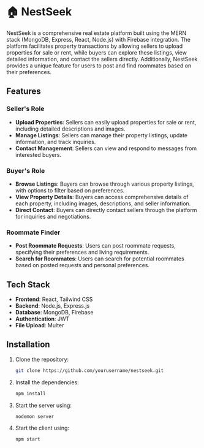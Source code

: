 # 🏠 NestSeek

NestSeek is a comprehensive real estate platform built using the MERN stack (MongoDB, Express, React, Node.js) with Firebase integration. The platform facilitates property transactions by allowing sellers to upload properties for sale or rent, while buyers can explore these listings, view detailed information, and contact the sellers directly. Additionally, NestSeek provides a unique feature for users to post and find roommates based on their preferences.

## Features

### Seller's Role

- **Upload Properties**: Sellers can easily upload properties for sale or rent, including detailed descriptions and images.
- **Manage Listings**: Sellers can manage their property listings, update information, and track inquiries.
- **Contact Management**: Sellers can view and respond to messages from interested buyers.

### Buyer's Role

- **Browse Listings**: Buyers can browse through various property listings, with options to filter based on preferences.
- **View Property Details**: Buyers can access comprehensive details of each property, including images, descriptions, and seller information.
- **Direct Contact**: Buyers can directly contact sellers through the platform for inquiries and negotiations.

### Roommate Finder

- **Post Roommate Requests**: Users can post roommate requests, specifying their preferences and living requirements.
- **Search for Roommates**: Users can search for potential roommates based on posted requests and personal preferences.

## Tech Stack

- **Frontend**: React, Tailwind CSS
- **Backend**: Node.js, Express.js
- **Database**: MongoDB, Firebase
- **Authentication**: JWT
- **File Upload**: Multer

## Installation

1. Clone the repository:
   ```bash
   git clone https://github.com/yourusername/nestseek.git

2. Install the dependencies:
   ```bash
   npm install

3. Start the server using:
   ```bash
   nodemon server

4. Start the client using:
   ```bash
   npm start

